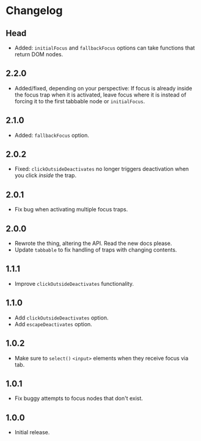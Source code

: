 # Changelog

## Head

- Added: `initialFocus` and `fallbackFocus` options can take functions that return DOM nodes.

## 2.2.0

- Added/fixed, depending on your perspective: If focus is already inside the focus trap when it is activated, leave focus where it is instead of forcing it to the first tabbable node or `initialFocus`.

## 2.1.0

- Added: `fallbackFocus` option.

## 2.0.2

- Fixed: `clickOutsideDeactivates` no longer triggers deactivation when you click *inside* the trap.

## 2.0.1

- Fix bug when activating multiple focus traps.

## 2.0.0

- Rewrote the thing, altering the API. Read the new docs please.
- Update `tabbable` to fix handling of traps with changing contents.

## 1.1.1

- Improve `clickOutsideDeactivates` functionality.

## 1.1.0

- Add `clickOutsideDeactivates` option.
- Add `escapeDeactivates` option.

## 1.0.2

- Make sure to `select()` `<input>` elements when they receive focus via tab.

## 1.0.1

- Fix buggy attempts to focus nodes that don't exist.

## 1.0.0

- Initial release.
